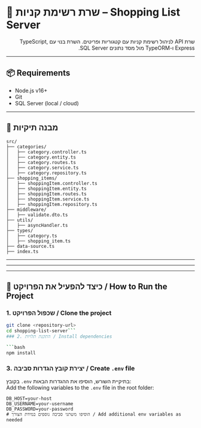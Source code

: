 # 🛒 שרת רשימת קניות – Shopping List Server

<p dir="rtl">
שרת API לניהול רשימת קניות עם קטגוריות ופריטים. השרת בנוי עם TypeScript, Express ו-TypeORM מול מסד נתונים SQL Server.
</p>

---

## 📦 Requirements  
- Node.js v16+
- Git
- SQL Server (local / cloud)

---

## 📁 מבנה תיקיות
```
src/
├── categories/
│   ├── category.controller.ts
│   ├── category.entity.ts
│   ├── category.routes.ts
│   ├── category.service.ts
│   ├── category.repository.ts
├── shopping_items/
│   ├── shoppingItem.controller.ts
│   ├── shoppingItem.entity.ts
│   ├── shoppingItem.routes.ts
│   ├── shoppingItem.service.ts
│   ├── shoppingItem.repository.ts
├── middleware/
│   ├── validate.dto.ts
├── utils/
│   ├── asyncHandler.ts
├── types/
│   ├── category.ts
│   ├── shopping_item.ts
├── data-source.ts
├── index.ts
```





---


---


---

## 🧪 כיצד להפעיל את הפרויקט / How to Run the Project

### 1. שכפול הפרויקט / Clone the project

```bash
git clone <repository-url>
cd shopping-list-server```
### 2. התקנת תלויות / Install dependencies

```bash
npm install
```
### 3. יצירת קובץ הגדרות סביבה / Create `.env` file

בקובץ `.env` בתיקיית השורש, הוסיפו את ההגדרות הבאות:  
Add the following variables to the `.env` file in the root folder:

```env
DB_HOST=your-host
DB_USERNAME=your-username
DB_PASSWORD=your-password
# הוסיפו משתני סביבה נוספים במידת הצורך / Add additional env variables as needed


